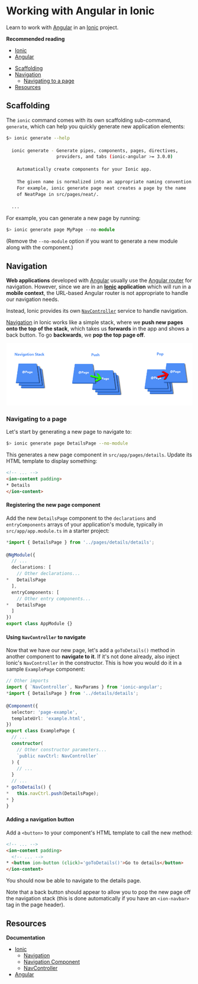# Working with Angular in Ionic

Learn to work with [Angular][angular] in an [Ionic][ionic] project.

**Recommended reading**

* [Ionic](../ionic/)
* [Angular](../angular/)

<!-- START doctoc generated TOC please keep comment here to allow auto update -->
<!-- DON'T EDIT THIS SECTION, INSTEAD RE-RUN doctoc TO UPDATE -->


- [Scaffolding](#scaffolding)
- [Navigation](#navigation)
  - [Navigating to a page](#navigating-to-a-page)
- [Resources](#resources)

<!-- END doctoc generated TOC please keep comment here to allow auto update -->



## Scaffolding

The `ionic` command comes with its own scaffolding sub-command, `generate`,
which can help you quickly generate new application elements:

```bash
$> ionic generate --help

  ionic generate - Generate pipes, components, pages, directives,
                   providers, and tabs (ionic-angular >= 3.0.0)

    Automatically create components for your Ionic app.

    The given name is normalized into an appropriate naming convention.
    For example, ionic generate page neat creates a page by the name
    of NeatPage in src/pages/neat/.

  ...
```

For example, you can generate a new page by running:

```ts
$> ionic generate page MyPage --no-module
```

(Remove the `--no-module` option if you want to generate a new module along with the component.)



## Navigation

**Web applications** developed with [Angular][angular] usually use the [Angular router][angular-router] for navigation.
However, since we are in an **[Ionic][ionic] application** which will run in a **mobile context**,
the URL-based Angular router is not appropriate to handle our navigation needs.

Instead, Ionic provides its own [`NavController`][ionic-nav-controller] service to handle navigation.

[Navigation][ionic-nav-tutorial] in Ionic works like a simple stack, where we **push new pages onto the top of the stack**,
which takes us **forwards** in the app and shows a back button.
To go **backwards**, we **pop the top page off**.

<p class='center'><img src='images/ionic-nav-stack.png' class='w80' /></p>



### Navigating to a page

Let's start by generating a new page to navigate to:

```bash
$> ionic generate page DetailsPage --no-module
```

This generates a new page component in `src/app/pages/details`.
Update its HTML template to display something:

```html
<!-- ... -->
<ion-content padding>
* Details
</ion-content>
```

#### Registering the new page component

Add the new `DetailsPage` component to the `declarations` and `entryComponents` arrays of your application's module,
typically in `src/app/app.module.ts` in a starter project:

```ts
*import { DetailsPage } from '../pages/details/details';

@NgModule({
  // ...
  declarations: [
    // Other declarations...
*   DetailsPage
  ],
  entryComponents: [
    // Other entry components...
*   DetailsPage
  ]
})
export class AppModule {}
```

#### Using `NavController` to navigate

Now that we have our new page, let's add a `goToDetails()` method in another component to **navigate to it**.
If it's not done already, also inject Ionic's `NavController` in the constructor.
This is how you would do it in a sample `ExamplePage` component:

```ts
// Other imports
import { `NavController`, NavParams } from 'ionic-angular';
*import { DetailsPage } from '../details/details';

@Component({
  selector: 'page-example',
  templateUrl: 'example.html',
})
export class ExamplePage {
  // ...
  constructor(
    // Other constructor parameters...
    `public navCtrl: NavController`
  ) {
    // ...
  }
  // ...
* goToDetails() {
*   this.navCtrl.push(DetailsPage);
* }
}
```

#### Adding a navigation button

Add a `<button>` to your component's HTML template to call the new method:

```html
<!-- ... -->
<ion-content padding>
  <!-- ... -->
* <button ion-button (click)='goToDetails()'>Go to details</button>
</ion-content>
```

You should now be able to navigate to the details page.

Note that a back button should appear to allow you to pop the new page off the navigation stack
(this is done automatically if you have an `<ion-navbar>` tag in the page header).



## Resources

**Documentation**

* [Ionic][ionic-docs]
  * [Navigation][ionic-nav-tutorial]
  * [Navigation Component][ionic-nav-component]
  * [NavController][ionic-nav-controller]
* [Angular][angular-docs]



[angular]: https://angular.io
[angular-docs]: https://angular.io/docs
[angular-router]: https://angular.io/guide/router
[ionic]: http://ionicframework.com
[ionic-docs]: https://ionicframework.com/docs/
[ionic-nav-component]: https://ionicframework.com/docs/components/#navigation
[ionic-nav-controller]: https://ionicframework.com/docs/api/navigation/NavController/
[ionic-nav-tutorial]: https://ionicframework.com/docs/intro/tutorial/navigation/
